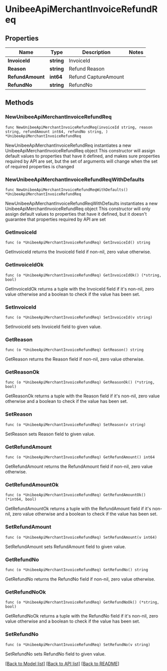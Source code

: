 # UnibeeApiMerchantInvoiceRefundReq

## Properties

Name | Type | Description | Notes
------------ | ------------- | ------------- | -------------
**InvoiceId** | **string** | InvoiceId | 
**Reason** | **string** | Refund Reason | 
**RefundAmount** | **int64** | Refund CaptureAmount | 
**RefundNo** | **string** | RefundNo | 

## Methods

### NewUnibeeApiMerchantInvoiceRefundReq

`func NewUnibeeApiMerchantInvoiceRefundReq(invoiceId string, reason string, refundAmount int64, refundNo string, ) *UnibeeApiMerchantInvoiceRefundReq`

NewUnibeeApiMerchantInvoiceRefundReq instantiates a new UnibeeApiMerchantInvoiceRefundReq object
This constructor will assign default values to properties that have it defined,
and makes sure properties required by API are set, but the set of arguments
will change when the set of required properties is changed

### NewUnibeeApiMerchantInvoiceRefundReqWithDefaults

`func NewUnibeeApiMerchantInvoiceRefundReqWithDefaults() *UnibeeApiMerchantInvoiceRefundReq`

NewUnibeeApiMerchantInvoiceRefundReqWithDefaults instantiates a new UnibeeApiMerchantInvoiceRefundReq object
This constructor will only assign default values to properties that have it defined,
but it doesn't guarantee that properties required by API are set

### GetInvoiceId

`func (o *UnibeeApiMerchantInvoiceRefundReq) GetInvoiceId() string`

GetInvoiceId returns the InvoiceId field if non-nil, zero value otherwise.

### GetInvoiceIdOk

`func (o *UnibeeApiMerchantInvoiceRefundReq) GetInvoiceIdOk() (*string, bool)`

GetInvoiceIdOk returns a tuple with the InvoiceId field if it's non-nil, zero value otherwise
and a boolean to check if the value has been set.

### SetInvoiceId

`func (o *UnibeeApiMerchantInvoiceRefundReq) SetInvoiceId(v string)`

SetInvoiceId sets InvoiceId field to given value.


### GetReason

`func (o *UnibeeApiMerchantInvoiceRefundReq) GetReason() string`

GetReason returns the Reason field if non-nil, zero value otherwise.

### GetReasonOk

`func (o *UnibeeApiMerchantInvoiceRefundReq) GetReasonOk() (*string, bool)`

GetReasonOk returns a tuple with the Reason field if it's non-nil, zero value otherwise
and a boolean to check if the value has been set.

### SetReason

`func (o *UnibeeApiMerchantInvoiceRefundReq) SetReason(v string)`

SetReason sets Reason field to given value.


### GetRefundAmount

`func (o *UnibeeApiMerchantInvoiceRefundReq) GetRefundAmount() int64`

GetRefundAmount returns the RefundAmount field if non-nil, zero value otherwise.

### GetRefundAmountOk

`func (o *UnibeeApiMerchantInvoiceRefundReq) GetRefundAmountOk() (*int64, bool)`

GetRefundAmountOk returns a tuple with the RefundAmount field if it's non-nil, zero value otherwise
and a boolean to check if the value has been set.

### SetRefundAmount

`func (o *UnibeeApiMerchantInvoiceRefundReq) SetRefundAmount(v int64)`

SetRefundAmount sets RefundAmount field to given value.


### GetRefundNo

`func (o *UnibeeApiMerchantInvoiceRefundReq) GetRefundNo() string`

GetRefundNo returns the RefundNo field if non-nil, zero value otherwise.

### GetRefundNoOk

`func (o *UnibeeApiMerchantInvoiceRefundReq) GetRefundNoOk() (*string, bool)`

GetRefundNoOk returns a tuple with the RefundNo field if it's non-nil, zero value otherwise
and a boolean to check if the value has been set.

### SetRefundNo

`func (o *UnibeeApiMerchantInvoiceRefundReq) SetRefundNo(v string)`

SetRefundNo sets RefundNo field to given value.



[[Back to Model list]](../README.md#documentation-for-models) [[Back to API list]](../README.md#documentation-for-api-endpoints) [[Back to README]](../README.md)


